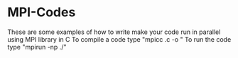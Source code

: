 # MPI-Codes
These are some examples of how to write make your code run in parallel using MPI library in C
To compile a code type "mpicc <file-name>.c -o <output-file-name>"
To run the code type "mpirun -np <num-of-processors> ./<output-file-name>"
